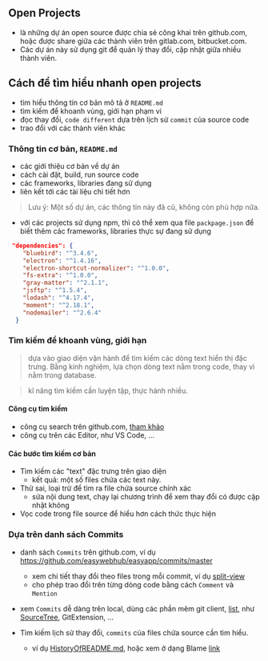 
## Open Projects
- là những dự án open source được chia sẻ công khai trên github.com, hoặc được share giữa các thành viên trên gitlab.com, bitbucket.com. 
- Các dự án này sử dụng git để quản lý thay đổi, cập nhật giữa nhiều thành viên.


## Cách để tìm hiểu nhanh open projects
- tìm hiểu thông tin cơ bản mô tả ở `README.md`
- tìm kiếm để khoanh vùng, giới hạn phạm vi
- đọc thay đổi, `code different` dựa trên lịch sử `commit` của source code
- trao đổi với các thành viên khác

### Thông tin cơ bản, `README.md`
- các giới thiệu cơ bản về dự án
- cách cài đặt, build, run source code
- các frameworks, libraries đang sử dụng
- liên kết tới các tài liệu chi tiết hơn

> Lưu ý: Một số dự án, các thông tin này đã cũ, không còn phù hợp nữa.
- với các projects sử dụng npm, thì có thể xem qua file `packpage.json` để biết thêm các frameworks, libraries thực sự đang sử dụng 
```json
 "dependencies": {
    "bluebird": "^3.4.6",
    "electron": "^1.4.16",
    "electron-shortcut-normalizer": "^1.0.0",
    "fs-extra": "^1.0.0",
    "gray-matter": "^2.1.1",
    "jsftp": "^1.5.4",
    "lodash": "^4.17.4",
    "moment": "^2.18.1",
    "nodemailer": "^2.6.4"
  }
``` 

### Tìm kiếm để khoanh vùng, giới hạn
> dựa vào giao diện vận hành để tìm kiếm các dòng text hiển thị đặc trưng. Bằng kinh nghiệm, lựa chọn
dòng text nằm trong code, thay vì nằm trong database.

> kĩ năng tìm kiếm cần luyện tập, thực hành nhiều.

#### Công cụ tìm kiếm 
- công cụ search trên github.com, [tham khảo](https://help.github.com/articles/searching-code/)
- công cụ trên các Editor, như VS Code, ...

#### Các bước tìm kiếm cơ bản
- Tìm kiếm các "text" đặc trưng trên giao diện
   - kết quả: một số files chứa các text này.
- Thử sai, loại trừ để tìm ra file chứa source chính xác
   - sửa nội dung text, chạy lại chương trình để xem thay đổi có được cập nhật không
- Vọc code trong file source để hiểu hơn cách thức thực hiện

### Dựa trên danh sách Commits
- danh sách `Commits` trên github.com, ví dụ https://github.com/easywebhub/easyapp/commits/master
   - xem chi tiết thay đổi theo files trong mỗi commit, ví dụ [split-view](https://github.com/easywebhub/easyapp/commit/2e76ac31848ef6fa209d4f8d18e013fa00331355?diff=split)
   - cho phép trao đổi trên từng dòng code bằng cách `Comment` và `Mention` 

- xem `Commits` dễ dàng trên local, dùng các phần mêm git client, [list](https://git-scm.com/downloads/guis/), như [SourceTree](https://www.sourcetreeapp.com), GitExtension, ... 

- Tìm kiếm lịch sử thay đổi, `commits` của files chứa source cần tìm hiểu. 
   - ví dụ [HistoryOfREADME.md](https://github.com/easywebhub/easyapp/commits/master/README.md), hoặc xem ở dạng Blame [link](https://github.com/easywebhub/easyapp/blame/master/README.md)
   
